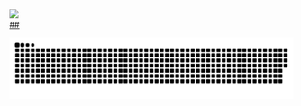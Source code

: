 <div>
  <a href="https://github.com/severinocarlos">
  <img height="180em" src="https://github-readme-stats.vercel.app/api?username=severinocarlos&show_icons=true&theme=dark&include_all_commits=true&count_private=true"/>
</div>
##
 
  ![Snake animation](https://github.com/severinocarlos/severinocarlos/blob/output/github-contribution-grid-snake.svg)
